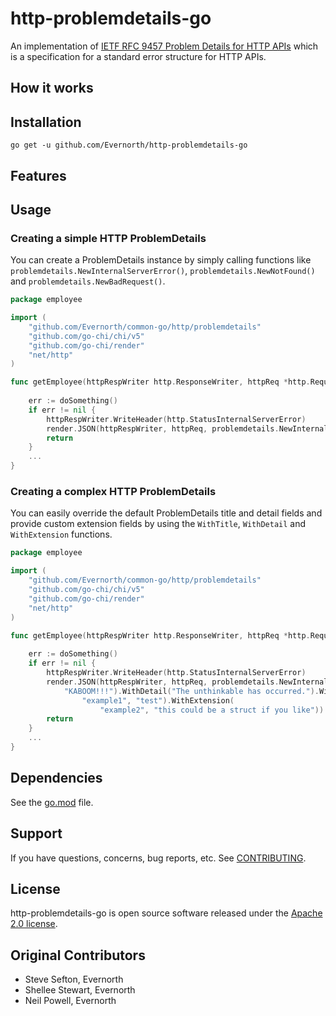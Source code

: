# http-problemdetails-go

An implementation of [IETF RFC 9457 Problem Details for HTTP APIs](https://www.rfc-editor.org/rfc/rfc9457.html) which is a specification for a standard error structure for HTTP APIs.


## How it works

## Installation
```go get -u github.com/Evernorth/http-problemdetails-go```

## Features


## Usage
### Creating a simple HTTP ProblemDetails
You can create a ProblemDetails instance by simply calling functions like `problemdetails.NewInternalServerError()`, `problemdetails.NewNotFound()` and `problemdetails.NewBadRequest()`.
```go
package employee

import (
    "github.com/Evernorth/common-go/http/problemdetails"
    "github.com/go-chi/chi/v5"
    "github.com/go-chi/render"
    "net/http"
)

func getEmployee(httpRespWriter http.ResponseWriter, httpReq *http.Request) {
    
    err := doSomething()
    if err != nil {
        httpRespWriter.WriteHeader(http.StatusInternalServerError)
        render.JSON(httpRespWriter, httpReq, problemdetails.NewInternalServerError())
        return
    }
    ...
}
```
### Creating a complex HTTP ProblemDetails
You can easily override the default ProblemDetails title and detail fields and provide custom extension fields by using the `WithTitle`, `WithDetail` and `WithExtension` functions.
```go
package employee

import (
    "github.com/Evernorth/common-go/http/problemdetails"
    "github.com/go-chi/chi/v5"
    "github.com/go-chi/render"
    "net/http"
)

func getEmployee(httpRespWriter http.ResponseWriter, httpReq *http.Request) {
    
    err := doSomething()
    if err != nil {
        httpRespWriter.WriteHeader(http.StatusInternalServerError)
        render.JSON(httpRespWriter, httpReq, problemdetails.NewInternalServerError().WithTitle(
            "KABOOM!!!").WithDetail("The unthinkable has occurred.").WithExtension(
                "example1", "test").WithExtension(
                    "example2", "this could be a struct if you like"))
        return
    }
    ...
}
```

## Dependencies
See the [go.mod](go.mod) file.

## Support
If you have questions, concerns, bug reports, etc. See [CONTRIBUTING](CONTRIBUTING.md).

## License
http-problemdetails-go is open source software released under the [Apache 2.0 license](https://www.apache.org/licenses/LICENSE-2.0.html).

## Original Contributors
- Steve Sefton, Evernorth
- Shellee Stewart, Evernorth
- Neil Powell, Evernorth